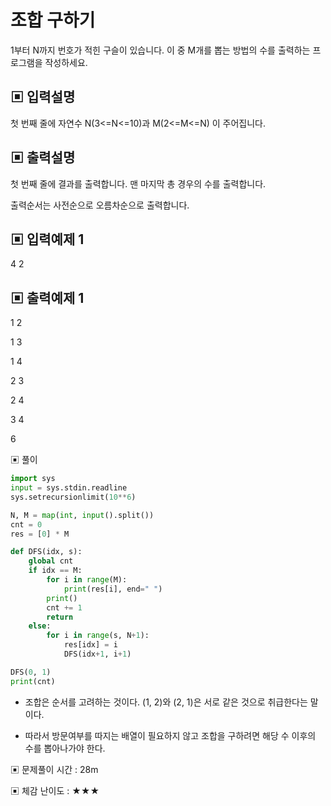 # 조합 구하기

1부터 N까지 번호가 적힌 구슬이 있습니다. 이 중 M개를 뽑는 방법의 수를 출력하는 프로그램을 작성하세요.

## ▣ 입력설명

첫 번째 줄에 자연수 N(3<=N<=10)과 M(2<=M<=N) 이 주어집니다.

## ▣ 출력설명

첫 번째 줄에 결과를 출력합니다. 맨 마지막 총 경우의 수를 출력합니다.

출력순서는 사전순으로 오름차순으로 출력합니다.

## ▣ 입력예제 1

4 2

## ▣ 출력예제 1

1 2

1 3

1 4

2 3

2 4

3 4

6

▣ 풀이

```python
import sys
input = sys.stdin.readline
sys.setrecursionlimit(10**6)

N, M = map(int, input().split())
cnt = 0
res = [0] * M

def DFS(idx, s):
    global cnt
    if idx == M:
        for i in range(M):
            print(res[i], end=" ")
        print()
        cnt += 1
        return
    else:
        for i in range(s, N+1):
            res[idx] = i
            DFS(idx+1, i+1)

DFS(0, 1)
print(cnt)
```

- 조합은 순서를 고려하는 것이다. (1, 2)와 (2, 1)은 서로 같은 것으로 취급한다는 말이다.

- 따라서 방문여부를 따지는 배열이 필요하지 않고 조합을 구하려면 해당 수 이후의 수를 뽑아나가야 한다.

▣ 문제풀이 시간 : 28m

▣ 체감 난이도 : ★★★
